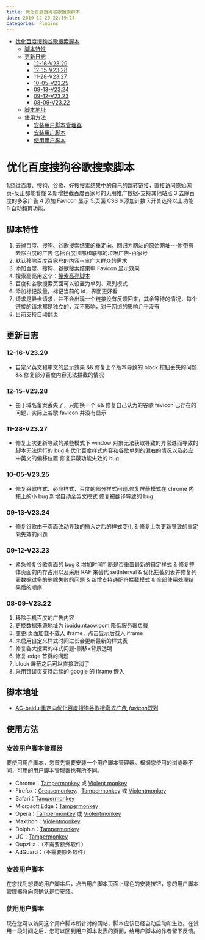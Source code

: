 ```yaml
---
title: 优化百度搜狗谷歌搜索脚本
date: 2019-12-29 22:19:24
categories: Plugins
---
```


<!-- more -->

<!-- TOC -->

- [优化百度搜狗谷歌搜索脚本](#优化百度搜狗谷歌搜索脚本)
  - [脚本特性](#脚本特性)
  - [更新日志](#更新日志)
    - [12-16-V23.29](#12-16-v2329)
    - [12-15-V23.28](#12-15-v2328)
    - [11-28-V23.27](#11-28-v2327)
    - [10-05-V23.25](#10-05-v2325)
    - [09-13-V23.24](#09-13-v2324)
    - [09-12-V23.23](#09-12-v2323)
    - [08-09-V23.22](#08-09-v2322)
  - [脚本地址](#脚本地址)
  - [使用方法](#使用方法)
    - [安装用户脚本管理器](#安装用户脚本管理器)
    - [安装用户脚本](#安装用户脚本)
    - [使用用户脚本](#使用用户脚本)

<!-- /TOC -->

<a id="markdown-优化百度搜狗谷歌搜索脚本" name="优化百度搜狗谷歌搜索脚本"></a>

# 优化百度搜狗谷歌搜索脚本

1.绕过百度、搜狗、谷歌、好搜搜索结果中的自己的跳转链接，直接访问原始网页-反正都能看懂 2.新增拦截百度百家号的无用推广数据-支持其他站点 3.去除百度的多余广告 4 添加 Favicon 显示 5.页面 CSS 6.添加计数 7.开关选择以上功能 8.自动翻页功能。

<a id="markdown-脚本特性" name="脚本特性"></a>

## 脚本特性

1. 去掉百度、搜狗、谷歌搜索结果的重定向，回归为网站的原始网址---附带有去除百度的广告 包括百度顶部和底部的垃圾广告-百家号
2. 默认移除百度百家号的内容--应广大群众的需求
3. 添加百度、搜狗、谷歌搜索结果中 Favicon 显示效果
4. 搜索高亮用这个：[搜索高亮脚本](https://greasyfork.org/zh-CN/scripts/368418)
5. 百度和谷歌搜索页面可以设置为单列、双列模式
6. 添加标记数量，标记当前的 id，界面更好看
7. 请求是异步请求，并不会出现一个链接没有反馈回来，其余等待的情况，每个链接的请求都是独立的，互不影响，对于网络的影响几乎没有
8. 目前支持自动翻页

<a id="markdown-更新日志" name="更新日志"></a>

## 更新日志

<a id="markdown-12-16-v2329" name="12-16-v2329"></a>

### 12-16-V23.29

- 自定义英文和中文的显示效果 && 修复上个版本导致的 block 按钮丢失的问题 && 修复部分百度内容无法拦截的情况

<a id="markdown-12-15-v2328" name="12-15-v2328"></a>

### 12-15-V23.28

- 由于域名备案丢失了，只能换一个 && 修复自己认为的谷歌 favicon 已存在的问题，实际上谷歌 favicon 并没有显示

<a id="markdown-11-28-v2327" name="11-28-v2327"></a>

### 11-28-V23.27

- 修复上次更新导致的某些模式下 window 对象无法获取导致的异常进而导致的脚本无法运行的 bug & 优化百度样式内容和谷歌单列的偏右的情况以及必应中英文的偏移位置 修复屏蔽功能失效的 bug

<a id="markdown-10-05-v2325" name="10-05-v2325"></a>

### 10-05-V23.25

- 修复谷歌样式、必应样式、百度的部分样式问题.修复屏蔽模式在 chrome 内核上的小 bug 新增自动全英文模式 修复被翻译导致的 bug

<a id="markdown-09-13-v2324" name="09-13-v2324"></a>

### 09-13-V23.24

- 修复谷歌由于页面改动导致的插入之后的样式变化 & 修复上次更新导致的重定向失效的问题

<a id="markdown-09-12-v2323" name="09-12-v2323"></a>

### 09-12-V23.23

- 紧急修复谷歌页面的 bug & 增加时间判断是否重置最新的自定样式 & 修复整体页面的内存占用以及采用 RAF 来替代 setInterval & 优化拦截列表并修复列表数据过多的删除失败的问题 & 新增支持通配符拦截模式 & 全部使用处理结果后的顺序

<a id="markdown-08-09-v2322" name="08-09-v2322"></a>

### 08-09-V23.22

1. 移除手机百度的广告内容
2. 更换数据来源地址为 ibaidu.ntaow.com 降低服务器负载
3. 变更:页面加载不载入 iframe，点击显示后载入 iframe
4. 未启用自定义样式时间过长会更新最新的样式表
5. 修复各大搜索的样式问题-侧移+背景透明
6. 修复 edge 首页的问题
7. block 屏蔽之后可以直接取消了
8. 采用错误页支持后续的 google 的 iframe 嵌入

<a id="markdown-脚本地址" name="脚本地址"></a>

## 脚本地址

- [AC-baidu:重定向优化百度搜狗谷歌搜索*去广告\_favicon*双列](https://greasyfork.org/zh-CN/scripts/14178)

<a id="markdown-使用方法" name="使用方法"></a>

## 使用方法

<a id="markdown-安装用户脚本管理器" name="安装用户脚本管理器"></a>

### 安装用户脚本管理器

要使用用户脚本，您首先需要安装一个用户脚本管理器。根据您使用的浏览器不同，可用的用户脚本管理器也有所不同。

- Chrome：[Tampermonkey](https://chrome.google.com/webstore/detail/tampermonkey/dhdgffkkebhmkfjojejmpbldmpobfkfo) 或 [Violent monkey](https://chrome.google.com/webstore/detail/violent-monkey/jinjaccalgkegednnccohejagnlnfdag)
- Firefox：[Greasemonkey](https://addons.mozilla.org/firefox/addon/greasemonkey/)、[Tampermonkey](https://addons.mozilla.org/firefox/addon/tampermonkey/) 或 [Violentmonkey](https://addons.mozilla.org/firefox/addon/violentmonkey/)
- Safari：[Tampermonkey](http://tampermonkey.net/?browser=safari)
- Microsoft Edge：[Tampermonkey](https://www.microsoft.com/store/p/tampermonkey/9nblggh5162s)
- Opera：[Tampermonkey](https://addons.opera.com/extensions/details/tampermonkey-beta/) 或 [Violentmonkey](https://addons.mozilla.org/firefox/addon/violentmonkey/)
- Maxthon：[Violentmonkey](http://extension.maxthon.com/detail/index.php?view_id=1680)
- Dolphin：[Tampermonkey](https://play.google.com/store/apps/details?id=net.tampermonkey.dolphin)
- UC：[Tampermonkey](https://play.google.com/store/apps/details?id=net.tampermonkey.uc)
- Qupzilla：（不需要额外软件）
- AdGuard：（不需要额外软件）

<a id="markdown-安装用户脚本" name="安装用户脚本"></a>

### 安装用户脚本

在您找到想要的用户脚本后，点击用户脚本页面上绿色的安装按钮，您的用户脚本管理器将向您确认是否安装。

<a id="markdown-使用用户脚本" name="使用用户脚本"></a>

### 使用用户脚本

现在您可以访问这个用户脚本所针对的网站，脚本应该已经自动启动和生效。在试用一段时间之后，您可以回到用户脚本发表的页面，给用户脚本的作者留下反馈。
